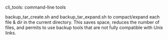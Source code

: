 cli_tools: command-line tools

backup_tar_create.sh and backup_tar_expand.sh to compact/expand each file & dir in the current directory. This saves space, reduces the number of files, and permits to use backup tools that are not fully compatible with Unix links.

